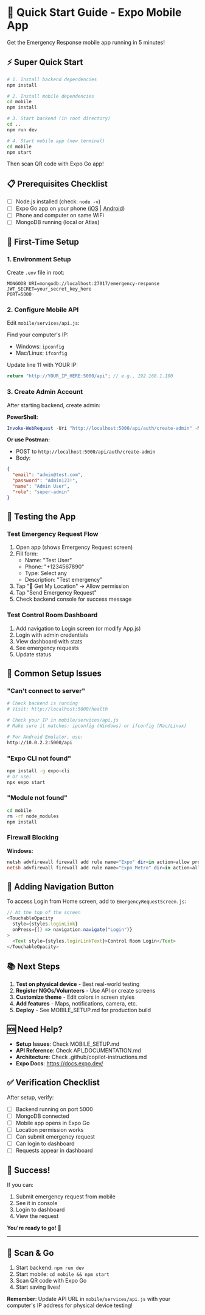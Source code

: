 # 🚀 Quick Start Guide - Expo Mobile App

Get the Emergency Response mobile app running in 5 minutes!

## ⚡ Super Quick Start

```bash
# 1. Install backend dependencies
npm install

# 2. Install mobile dependencies
cd mobile
npm install

# 3. Start backend (in root directory)
cd ..
npm run dev

# 4. Start mobile app (new terminal)
cd mobile
npm start
```

Then scan QR code with Expo Go app!

## 📋 Prerequisites Checklist

- [ ] Node.js installed (check: `node -v`)
- [ ] Expo Go app on your phone ([iOS](https://apps.apple.com/app/expo-go/id982107779) | [Android](https://play.google.com/store/apps/details?id=host.exp.exponent))
- [ ] Phone and computer on same WiFi
- [ ] MongoDB running (local or Atlas)

## 🎯 First-Time Setup

### 1. Environment Setup

Create `.env` file in root:

```env
MONGODB_URI=mongodb://localhost:27017/emergency-response
JWT_SECRET=your_secret_key_here
PORT=5000
```

### 2. Configure Mobile API

Edit `mobile/services/api.js`:

Find your computer's IP:

- Windows: `ipconfig`
- Mac/Linux: `ifconfig`

Update line 11 with YOUR IP:

```javascript
return "http://YOUR_IP_HERE:5000/api"; // e.g., 192.168.1.100
```

### 3. Create Admin Account

After starting backend, create admin:

**PowerShell:**

```powershell
Invoke-WebRequest -Uri "http://localhost:5000/api/auth/create-admin" -Method POST -Headers @{"Content-Type"="application/json"} -Body '{"email":"admin@test.com","password":"Admin123!","name":"Admin","role":"super-admin"}'
```

**Or use Postman:**

- POST to `http://localhost:5000/api/auth/create-admin`
- Body:

```json
{
  "email": "admin@test.com",
  "password": "Admin123!",
  "name": "Admin User",
  "role": "super-admin"
}
```

## 📱 Testing the App

### Test Emergency Request Flow

1. Open app (shows Emergency Request screen)
2. Fill form:
   - Name: "Test User"
   - Phone: "+1234567890"
   - Type: Select any
   - Description: "Test emergency"
3. Tap "📍 Get My Location" → Allow permission
4. Tap "Send Emergency Request"
5. Check backend console for success message

### Test Control Room Dashboard

1. Add navigation to Login screen (or modify App.js)
2. Login with admin credentials
3. View dashboard with stats
4. See emergency requests
5. Update status

## 🔧 Common Setup Issues

### "Can't connect to server"

```bash
# Check backend is running
# Visit: http://localhost:5000/health

# Check your IP in mobile/services/api.js
# Make sure it matches: ipconfig (Windows) or ifconfig (Mac/Linux)

# For Android Emulator, use:
http://10.0.2.2:5000/api
```

### "Expo CLI not found"

```bash
npm install -g expo-cli
# Or use:
npx expo start
```

### "Module not found"

```bash
cd mobile
rm -rf node_modules
npm install
```

### Firewall Blocking

**Windows:**

```powershell
netsh advfirewall firewall add rule name="Expo" dir=in action=allow protocol=TCP localport=5000
netsh advfirewall firewall add rule name="Expo Metro" dir=in action=allow protocol=TCP localport=8081
```

## 🎨 Adding Navigation Button

To access Login from Home screen, add to `EmergencyRequestScreen.js`:

```javascript
// At the top of the screen
<TouchableOpacity
  style={styles.loginLink}
  onPress={() => navigation.navigate("Login")}
>
  <Text style={styles.loginLinkText}>Control Room Login</Text>
</TouchableOpacity>
```

## 📚 Next Steps

1. **Test on physical device** - Best real-world testing
2. **Register NGOs/Volunteers** - Use API or create screens
3. **Customize theme** - Edit colors in screen styles
4. **Add features** - Maps, notifications, camera, etc.
5. **Deploy** - See MOBILE_SETUP.md for production build

## 🆘 Need Help?

- **Setup Issues**: Check MOBILE_SETUP.md
- **API Reference**: Check API_DOCUMENTATION.md
- **Architecture**: Check .github/copilot-instructions.md
- **Expo Docs**: https://docs.expo.dev/

## ✅ Verification Checklist

After setup, verify:

- [ ] Backend running on port 5000
- [ ] MongoDB connected
- [ ] Mobile app opens in Expo Go
- [ ] Location permission works
- [ ] Can submit emergency request
- [ ] Can login to dashboard
- [ ] Requests appear in dashboard

## 🎉 Success!

If you can:

1. Submit emergency request from mobile
2. See it in console
3. Login to dashboard
4. View the request

**You're ready to go!** 🚨

---

## 📱 Scan & Go

1. Start backend: `npm run dev`
2. Start mobile: `cd mobile && npm start`
3. Scan QR code with Expo Go
4. Start saving lives!

**Remember**: Update API URL in `mobile/services/api.js` with your computer's IP address for physical device testing!
